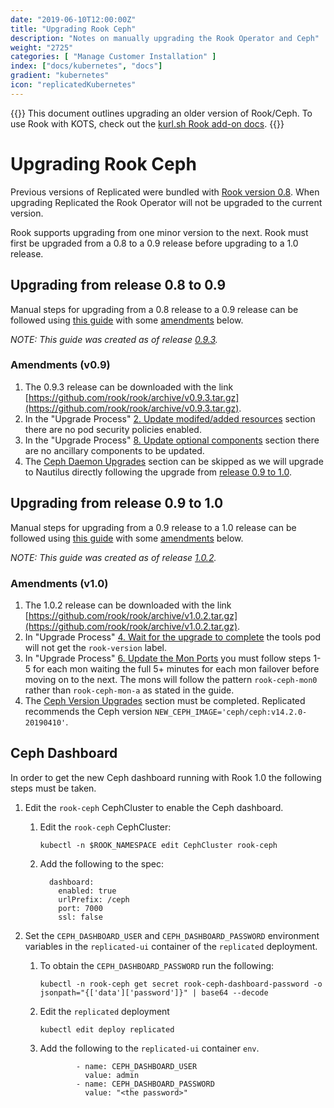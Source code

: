 ```yaml
---
date: "2019-06-10T12:00:00Z"
title: "Upgrading Rook Ceph"
description: "Notes on manually upgrading the Rook Operator and Ceph"
weight: "2725"
categories: [ "Manage Customer Installation" ]
index: ["docs/kubernetes", "docs"]
gradient: "kubernetes"
icon: "replicatedKubernetes"
---
```


{{<kotsdocs>}}
This document outlines upgrading an older version of Rook/Ceph. 
To use Rook with KOTS, check out the [kurl.sh Rook add-on docs](https://kurl.sh/docs/add-ons/rook).
{{</kotsdocs>}}

# Upgrading Rook Ceph

Previous versions of Replicated were bundled with [Rook version 0.8](https://rook.github.io/docs/rook/v0.8/).
When upgrading Replicated the Rook Operator will not be upgraded to the current version.

Rook supports upgrading from one minor version to the next. Rook must first be upgraded from a 0.8 to a 0.9 release before upgrading to a 1.0 release.

## Upgrading from release 0.8 to 0.9

Manual steps for upgrading from a 0.8 release to a 0.9 release can be followed using [this guide](https://rook.github.io/docs/rook/v0.9/ceph-upgrade.html) with some [amendments](#amendments-v0-9) below.

*NOTE: This guide was created as of release [0.9.3](https://github.com/rook/rook/blob/v0.9.3/Documentation/ceph-upgrade.md).*

### Amendments (v0.9)

1. The 0.9.3 release can be downloaded with the link [https://github.com/rook/rook/archive/v0.9.3.tar.gz](https://github.com/rook/rook/archive/v0.9.3.tar.gz).
1. In the "Upgrade Process" [2. Update modifed/added resources](https://rook.github.io/docs/rook/v0.9/ceph-upgrade.html#2-update-modifedadded-resources) section there are no pod security policies enabled.
1. In the "Upgrade Process" [8. Update optional components](https://rook.github.io/docs/rook/v0.9/ceph-upgrade.html#8-update-optional-components) section there are no ancillary components to be updated.
1. The [Ceph Daemon Upgrades](https://rook.github.io/docs/rook/v0.9/ceph-upgrade.html#ceph-daemon-upgrades) section can be skipped as we will upgrade to Nautilus directly following the upgrade from [release 0.9 to 1.0](#upgrading-from-release-0-9-to-1-0).

## Upgrading from release 0.9 to 1.0

Manual steps for upgrading from a 0.9 release to a 1.0 release can be followed using [this guide](https://rook.github.io/docs/rook/v1.0/ceph-upgrade.html) with some [amendments](#amendments-v1-0) below.

*NOTE: This guide was created as of release [1.0.2](https://github.com/rook/rook/blob/v1.0.2/Documentation/ceph-upgrade.md).*

### Amendments (v1.0)

1. The 1.0.2 release can be downloaded with the link [https://github.com/rook/rook/archive/v1.0.2.tar.gz](https://github.com/rook/rook/archive/v1.0.2.tar.gz).
1. In "Upgrade Process" [4. Wait for the upgrade to complete](https://rook.github.io/docs/rook/v1.0/ceph-upgrade.html#4-wait-for-the-upgrade-to-complete) the tools pod will not get the `rook-version` label.
1. In "Upgrade Process" [6. Update the Mon Ports](https://rook.github.io/docs/rook/v1.0/ceph-upgrade.html#6-update-the-mon-ports) you must follow steps 1-5 for each mon waiting the full 5+ minutes for each mon failover before moving on to the next. The mons will follow the pattern `rook-ceph-mon0` rather than `rook-ceph-mon-a` as stated in the guide.
1. The [Ceph Version Upgrades](https://rook.github.io/docs/rook/v1.0/ceph-upgrade.html#ceph-version-upgrades) section must be completed. Replicated recommends the Ceph version `NEW_CEPH_IMAGE='ceph/ceph:v14.2.0-20190410'`.

## Ceph Dashboard

In order to get the new Ceph dashboard running with Rook 1.0 the following steps must be taken.

1. Edit the `rook-ceph` CephCluster to enable the Ceph dashboard.
    1. Edit the `rook-ceph` CephCluster:

        ```
        kubectl -n $ROOK_NAMESPACE edit CephCluster rook-ceph
        ```
    1. Add the following to the spec:

        ```
          dashboard:
            enabled: true
            urlPrefix: /ceph
            port: 7000
            ssl: false
        ```
1. Set the `CEPH_DASHBOARD_USER` and `CEPH_DASHBOARD_PASSWORD` environment variables in the `replicated-ui` container of the `replicated` deployment.

    1. To obtain the `CEPH_DASHBOARD_PASSWORD` run the following:

        ```
        kubectl -n rook-ceph get secret rook-ceph-dashboard-password -o jsonpath="{['data']['password']}" | base64 --decode
        ```
    1. Edit the `replicated` deployment

        ```
        kubectl edit deploy replicated
        ```
    1. Add the following to the `replicated-ui` container `env`.

        ```
                - name: CEPH_DASHBOARD_USER
                  value: admin
                - name: CEPH_DASHBOARD_PASSWORD
                  value: "<the password>"
        ```
